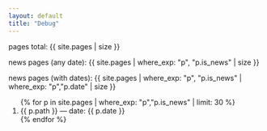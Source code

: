 ```yaml
---
layout: default
title: "Debug"
---
```

<p>pages total: {{ site.pages | size }}</p>
<p>news pages (any date): {{ site.pages | where_exp: "p", "p.is_news" | size }}</p>
<p>news pages (with dates): {{ site.pages | where_exp: "p", "p.is_news" | where_exp: "p","p.date" | size }}</p>
<ol>
{% for p in site.pages | where_exp: "p","p.is_news" | limit: 30 %}
  <li>{{ p.path }} — date: {{ p.date }}</li>
{% endfor %}
</ol>

